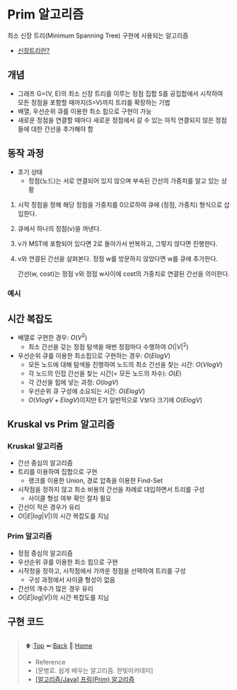 # Prim 알고리즘
최소 신장 트리(Minimum Spanning Tree) 구현에 사용되는 알고리즘
- [신장트리란?](https://github.com/Minho979/CS_Study/blob/main/contents/Data%20Structure/Graph.md#%EC%8B%A0%EC%9E%A5-%ED%8A%B8%EB%A6%ACspanning-tree%EC%99%80-%EC%B5%9C%EC%86%8C%EB%B9%84%EC%9A%A9-%EC%8B%A0%EC%9E%A5-%ED%8A%B8%EB%A6%AC)

## 개념
- 그래프 G=(V, E)의 최소 신장 트리를 이루는 정점 집합 S를 공집합에서 시작하여 모든 정점을 포함할 때까지(S=V)까지 트리를 확장하는 기법
- 배열, 우선순위 큐를 이용한 최소 힙으로 구현이 가능
- 새로운 정점을 연결할 때마다 새로운 정점에서 갈 수 있는 아직 연결되지 않은 정점들에 대한 간선을 추가해야 함

## 동작 과정
- 초기 상태
  - 정점(노드)는 서로 연결되어 있지 않으며 부속된 간선의 가중치를 알고 있는 상황
1. 시작 정점을 정해 해당 정점을 가중치를 0으로하여 큐에 (정점, 가중치) 형식으로 삽입한다.
2. 큐에서 하나의 정점(v)을 꺼낸다.
3. v가 MST에 포함되어 있다면 2로 돌아가서 반복하고, 그렇지 않다면 진행한다.
4. v와 연결된 간선을 살펴본다. 정점 w를 방문하지 않았다면 w를 큐에 추가한다.

   간선(w, cost)는 정점 v와 정점 w사이에 cost의 가중치로 연결된 간선을 의미한다.

### 예시

## 시간 복잡도
- 배열로 구현한 경우: $O(V^2)$
  - 최소 간선을 갖는 정점 탐색을 매번 정점마다 수행하여 $O(|V|^2)$
- 우선순위 큐를 이용한 최소힙으로 구현하는 경우: $O(Elog V)$
  - 모든 노드에 대해 탐색을 진행하여 노드의 최소 간선을 찾는 시간: $O(Vlog V)$
  - 각 노드의 인접 간선을 찾는 시간(= 모든 노드의 차수): $O(E)$
  - 각 간선을 힙에 넣는 과정: $O(log V)$
  - 우선순위 큐 구성에 소요되는 시간: $O(Elog V)$
  - $O(Vlog V + Elog V)$이지만 E가 일반적으로 V보다 크기에 $O(Elog V)$

## Kruskal vs Prim 알고리즘
### Kruskal 알고리즘
- 간선 중심의 알고리즘
- 트리를 이용하여 집합으로 구현
  - 랭크를 이용한 Union, 경로 압축을 이용한 Find-Set
- 시작점을 정하지 않고 최소 비용의 간선을 차례로 대입하면서 트리를 구성
  - 사이클 형성 여부 확인 절차 필요
- 간선이 적은 경우가 유리
- $O(|E|log |V|)$의 시간 복잡도를 지님

### Prim 알고리즘
- 정점 중심의 알고리즘
- 우선순위 큐를 이용한 최소 힙으로 구현
- 시작정을 정하고, 시작점에서 가까운 정점을 선택하여 트리를 구성
  - 구성 과정에서 사이클 형성이 없음
- 간선의 개수가 많은 경우 유리
- $O(|E|log |V|)$의 시간 복잡도를 지님

## 구현 코드
``` java 
```

> ⬆️:[Top](#돌-놓기-문제)
> ⬅️:[Back](https://github.com/Minho979/CS_Study/blob/main/README.md#%EF%B8%8F-Algorithm)
> 💁:[Home](https://github.com/Minho979/CS_Study/blob/main/README.md)
> - Reference
> - [문병로. 쉽게 배우는 알고리즘. 한빛아카데미]
> - [[알고리즘/Java] 프림(Prim) 알고리즘](https://velog.io/@suk13574/%EC%95%8C%EA%B3%A0%EB%A6%AC%EC%A6%98Java-%ED%94%84%EB%A6%BCPrim-%EC%95%8C%EA%B3%A0%EB%A6%AC%EC%A6%98)

